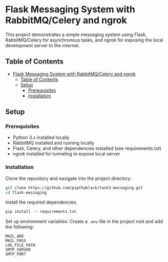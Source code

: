 # Flask Messaging System with RabbitMQ/Celery and ngrok

This project demonstrates a simple messaging system using Flask, RabbitMQ/Celery for asynchronous tasks, and ngrok for exposing the local development server to the internet.

## Table of Contents

- [Flask Messaging System with RabbitMQ/Celery and ngrok](#flask-messaging-system-with-rabbitmqcelery-and-ngrok)
  - [Table of Contents](#table-of-contents)
  - [Setup](#setup)
    - [Prerequisites](#prerequisites)
    - [Installation](#installation)

## Setup

### Prerequisites

- Python 3.x installed locally
- RabbitMQ installed and running locally
- Flask, Celery, and other dependencies installed (see requirements.txt)
- ngrok installed for tunneling to expose local server

### Installation

Clone the repository and navigate into the project directory:

```bash
git clone https://github.com/pipthablack/task3-messaging.git
cd flask-messaging
```

Install the required dependencies:

```bash
pip install -r requirements.txt
```

Set up environment variables:
Create a `.env` file in the project root and add the following:

```env
MAIL_ADD
MAIL_PASS
LOG_FILE_PATH
SMTP_SERVER
SMTP_PORT
```